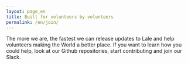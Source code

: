 ```yaml
---
layout: page_en
title: Built for volunteers by volunteers
permalink: /en/join/
---
```

<style>.page-link.join { border-color:#FF7043; }</style>

The more we are, the fastest we can release updates to Lale and help volunteers making the World a better place. If you want to learn how you could help, look at our Github repositories, start contributing and join our Slack.

<div class="github-card" data-github="lale-help/lale-help" data-width="400" data-height="150" data-theme="default"></div>
<script src="//cdn.jsdelivr.net/github-cards/latest/widget.js"></script>

